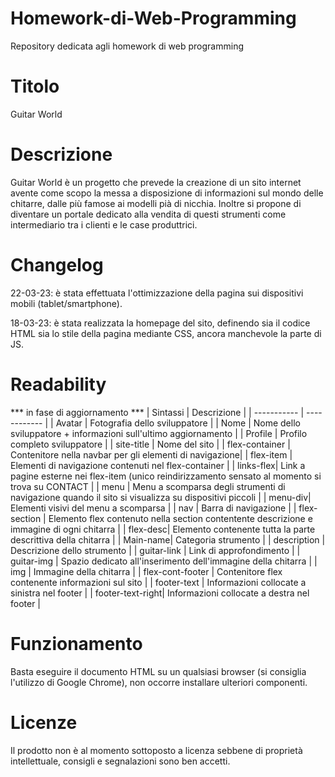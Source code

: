 # Homework-di-Web-Programming
Repository dedicata agli homework di web programming

# Titolo
Guitar World
# Descrizione
Guitar World è un progetto che prevede la creazione di un sito internet avente come scopo la messa a disposizione di informazioni sul mondo delle chitarre, dalle più famose ai modelli pià di nicchia. Inoltre si propone di diventare un portale dedicato alla vendita di questi strumenti come intermediario tra i clienti e le case produttrici.
# Changelog
22-03-23: è stata effettuata l'ottimizzazione della pagina sui dispositivi mobili (tablet/smartphone).

18-03-23: è stata realizzata la homepage del sito, definendo sia il codice HTML sia lo stile della pagina mediante CSS, ancora manchevole la parte di JS.
# Readability
*** in fase di aggiornamento ***
| Sintassi | Descrizione |
| ----------- | ------------ |
| Avatar | Fotografia dello sviluppatore |
| Nome | Nome dello sviluppatore + informazioni sull'ultimo aggiornamento |
| Profile | Profilo completo sviluppatore |
| site-title | Nome del sito |
| flex-container | Contenitore nella navbar per gli elementi di navigazione|
| flex-item | Elementi di navigazione contenuti nel flex-container |
| links-flex| Link a pagine esterne nei flex-item (unico reindirizzamento sensato al momento si trova su CONTACT |
| menu | Menu a scomparsa degli strumenti di navigazione quando il sito si visualizza su dispositivi piccoli |
| menu-div| Elementi visivi del menu a scomparsa |
| nav | Barra di navigazione |
| flex-section | Elemento flex contenuto nella section contentente descrizione e immagine di ogni chitarra |
| flex-desc| Elemento contenente tutta la parte descrittiva della chitarra |
| Main-name| Categoria strumento |
| description | Descrizione dello strumento |
| guitar-link | Link di approfondimento |
| guitar-img | Spazio dedicato all'inserimento dell'immagine della chitarra |
| img | Immagine della chitarra |
| flex-cont-footer | Contenitore flex contenente informazioni sul sito |
| footer-text | Informazioni collocate a sinistra nel footer |
| footer-text-right| Informazioni collocate a destra nel footer |

# Funzionamento
Basta eseguire il documento HTML su un qualsiasi browser (si consiglia l'utilizzo di Google Chrome), non occorre installare ulteriori componenti.
# Licenze
Il prodotto non è al momento sottoposto a licenza sebbene di proprietà intellettuale, consigli e segnalazioni sono ben accetti.



